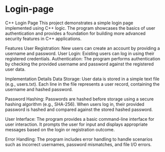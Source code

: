 # Login-page

C++ Login Page
This project demonstrates a simple login page implemented using C++ logic. The program showcases the basics of user authentication and provides a foundation for building more advanced security features in C++ applications.

Features
User Registration: New users can create an account by providing a username and password.
User Login: Existing users can log in using their registered credentials.
Authentication: The program performs authentication by checking the provided username and password against the registered user data.


Implementation Details
Data Storage: User data is stored in a simple text file (e.g., users.txt). Each line in the file represents a user record, containing the username and hashed password.

Password Hashing: Passwords are hashed before storage using a secure hashing algorithm (e.g., SHA-256). When users log in, their provided password is hashed and compared against the stored hashed password.

User Interface: The program provides a basic command-line interface for user interaction. It prompts the user for input and displays appropriate messages based on the login or registration outcome.

Error Handling: The program includes error handling to handle scenarios such as incorrect usernames, password mismatches, and file I/O errors.
